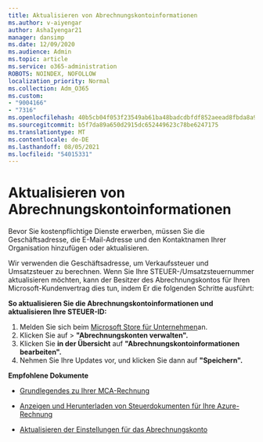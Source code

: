 ```yaml
---
title: Aktualisieren von Abrechnungskontoinformationen
ms.author: v-aiyengar
author: AshaIyengar21
manager: dansimp
ms.date: 12/09/2020
ms.audience: Admin
ms.topic: article
ms.service: o365-administration
ROBOTS: NOINDEX, NOFOLLOW
localization_priority: Normal
ms.collection: Adm_O365
ms.custom:
- "9004166"
- "7316"
ms.openlocfilehash: 40b5cb04f053f23549ab61ba48badcdbfdf852aeead8fbda8a94e6e5184a3e73
ms.sourcegitcommit: b5f7da89a650d2915dc652449623c78be6247175
ms.translationtype: MT
ms.contentlocale: de-DE
ms.lasthandoff: 08/05/2021
ms.locfileid: "54015331"
---
```

# <a name="how-to-update-billing-account-information"></a>Aktualisieren von Abrechnungskontoinformationen

Bevor Sie kostenpflichtige Dienste erwerben, müssen Sie die Geschäftsadresse, die E-Mail-Adresse und den Kontaktnamen Ihrer Organisation hinzufügen oder aktualisieren.

Wir verwenden die Geschäftsadresse, um Verkaufssteuer und Umsatzsteuer zu berechnen. Wenn Sie Ihre STEUER-/Umsatzsteuernummer aktualisieren möchten, kann der Besitzer des Abrechnungskontos für Ihren Microsoft-Kundenvertrag dies tun, indem Er die folgenden Schritte ausführt:

**So aktualisieren Sie die Abrechnungskontoinformationen und aktualisieren Ihre STEUER-ID:**

1. Melden Sie sich beim [Microsoft Store für Unternehmen](https://businessstore.microsoft.com/)an.
1. Klicken Sie auf   >  **"Abrechnungskonten verwalten".**
1. Klicken Sie **in der Übersicht** auf **"Abrechnungskontoinformationen bearbeiten".**
1. Nehmen Sie Ihre Updates vor, und klicken Sie dann auf **"Speichern".** 

**Empfohlene Dokumente**

- [Grundlegendes zu Ihrer MCA-Rechnung](https://docs.microsoft.com/azure/cost-management-billing/understand/mca-understand-your-invoice)

- [Anzeigen und Herunterladen von Steuerdokumenten für Ihre Azure-Rechnung](https://docs.microsoft.com/azure/cost-management-billing/understand/mca-download-tax-document)

- [Aktualisieren der Einstellungen für das Abrechnungskonto](https://docs.microsoft.com/microsoft-store/update-microsoft-store-for-business-account-settings)  
